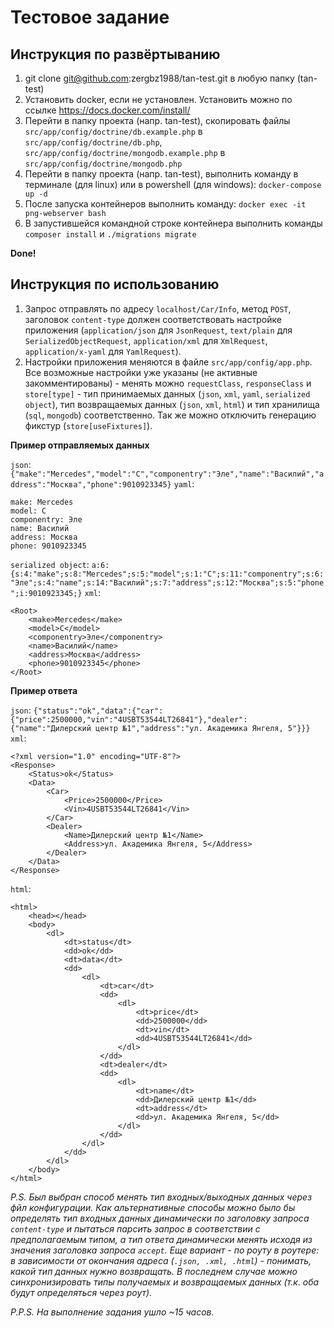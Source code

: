 Тестовое задание
=
Инструкция по развёртыванию
-
1. git clone git@github.com:zergbz1988/tan-test.git в любую папку (tan-test)
2. Установить docker, если не установлен. Установить можно по ссылке https://docs.docker.com/install/
3. Перейти в папку проекта (напр. tan-test), скопировать файлы `src/app/config/doctrine/db.example.php` в `src/app/config/doctrine/db.php`, `src/app/config/doctrine/mongodb.example.php` в `src/app/config/doctrine/mongodb.php`
4. Перейти в папку проекта (напр. tan-test), выполнить команду в терминале (для linux) или в powershell (для windows):
 `docker-compose up -d`
5. После запуска контейнеров выполнить команду: `docker exec -it png-webserver bash`
6. В запустившейся командной строке контейнера выполнить команды `composer install` и `./migrations migrate`

**Done!**

Инструкция по использованию
-
1. Запрос отправлять по адресу `localhost/Car/Info`, метод `POST`, заголовок `content-type` должен соответствовать настройке приложения (`application/json` для `JsonRequest`, `text/plain` для `SerializedObjectRequest`, `application/xml` для `XmlRequest`, `application/x-yaml` для `YamlRequest`). 
2. Настройки приложения меняются в файле `src/app/config/app.php`. 
Все возможные настройки уже указаны (не активные закомментированы) - менять можно `requestClass`, `responseClass` и `store[type]` - тип принимаемых данных (`json`, `xml`, `yaml`, `serialized object`), тип возвращаемых данных (`json`, `xml`, `html`) и тип хранилища (`sql`, `mongodb`) соответственно. 
Так же можно отключить генерацию фикстур (`store[useFixtures]`).

**Пример отправляемых данных**

`json`: `{"make":"Mercedes","model":"C","componentry":"Эле","name":"Василий","address":"Москва","phone":9010923345}`
`yaml`: 
```
make: Mercedes
model: C
componentry: Эле
name: Василий
address: Москва
phone: 9010923345
```         
`serialized object`: `a:6:{s:4:"make";s:8:"Mercedes";s:5:"model";s:1:"C";s:11:"componentry";s:6:"Эле";s:4:"name";s:14:"Василий";s:7:"address";s:12:"Москва";s:5:"phone";i:9010923345;}`
`xml`: 
```
<Root>
    <make>Mercedes</make>
    <model>C</model>
    <componentry>Эле</componentry>
    <name>Василий</name>
    <address>Москва</address>
    <phone>9010923345</phone>
</Root>
```

**Пример ответа**

`json`: `{"status":"ok","data":{"car":{"price":2500000,"vin":"4USBT53544LT26841"},"dealer":{"name":"Дилерский центр №1","address":"ул. Академика Янгеля, 5"}}}`
`xml`: 
```
<?xml version="1.0" encoding="UTF-8"?>
<Response>
    <Status>ok</Status>
    <Data>
        <Car>
            <Price>2500000</Price>
            <Vin>4USBT53544LT26841</Vin>
        </Car>
        <Dealer>
            <Name>Дилерский центр №1</Name>
            <Address>ул. Академика Янгеля, 5</Address>
        </Dealer>
    </Data>
</Response>
```
`html`:
```
<html>
    <head></head>
    <body>
        <dl>
            <dt>status</dt>
            <dd>ok</dd>
            <dt>data</dt>
            <dd>
                <dl>
                    <dt>car</dt>
                    <dd>
                        <dl>
                            <dt>price</dt>
                            <dd>2500000</dd>
                            <dt>vin</dt>
                            <dd>4USBT53544LT26841</dd>
                        </dl>
                    </dd>
                    <dt>dealer</dt>
                    <dd>
                        <dl>
                            <dt>name</dt>
                            <dd>Дилерский центр №1</dd>
                            <dt>address</dt>
                            <dd>ул. Академика Янгеля, 5</dd>
                        </dl>
                    </dd>
                </dl>
            </dd>
        </dl>
    </body>
</html>
```

*P.S. Был выбран способ менять тип входных/выходных данных через фйл конфигурации. Как альтернативные способы можно было бы определять тип входных данных динамически по заголовку запроса `content-type` и пытаться парсить запрос в соответствии с предполагаемым типом, а тип ответа динамически менять исходя из значения заголовка запроса `accept`. Еще вариант - по роуту в роутере: в зависимости от окончания адреса (`.json, .xml, .html`) - понимать, какой тип данных нужно возвращать. В последнем случае можно синхронизировать типы получаемых и возвращаемых данных (т.к. оба будут определяться через роут).*

*P.P.S. На выполнение задания ушло ~15 часов.*